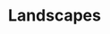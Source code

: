 ---
templateKey: collection
title: Landscapes
image: ../../images/14ers/blanca.jpg
images:
    - image: ../../images/urban-jungle/amsterdam.jpg
---